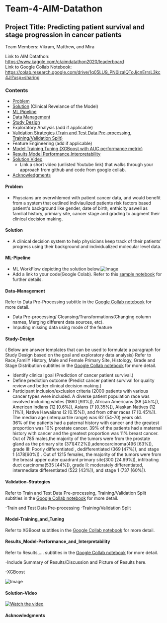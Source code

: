 # Team-4-AIM-Datathon
## Project Title: Predicting patient survival and stage progression in cancer patients

Team Members: Vikram, Matthew, and Mira

Link to AIM Datathon: https://www.kaggle.com/c/aimdatathon2020/leaderboard <br>
Link to Google Collab Notebook: https://colab.research.google.com/drive/1q05LU9_PN0izalQToJjcnErrsL3kc4Ji?usp=sharing
### Contents

* [Problem](#Problem)
* [Solution](#Solution) (Clinical Revelance of the Model)
* [ML Pipeline](#ML-Pipeline)
* [Data Management](#Data-Management)
* [Study Design](#Study-Design)
* Exploratory Analysis (add if applicable)
* [Validation Strategies (Train and Test Data Pre-processing, Training/Validation Split)](#Validation-Strategies)
* Feature Engineering (add if applicable)
* [Model Training,Tuning (XGBoost with AUC performance metric)](#Model-Training_and_Tuning)
* [Results,Model Performance,Interpretability](#Results_Model-Performance_and_Interpretability)
* [Solution Video](#Solution-Video)
  * Link a short video (unlisted Youtube link) that walks through your approach from github and code from google collab.
* [Acknowledgments](#acknowledgments)

#### Problem
- Physcians are overwhlemed with patient cancer data, and would benefit from a system that outlined indiviaulized patients risk factors based  patient's background like gender, date of birth, enthicity aswell as familial history, primiary site, cancer stage and grading to augment their clinical decision making. 

#### Solution
- A clinical decision system to help physicians keep track of their patients' progress using their background and individualized molecular level data.

#### ML-Pipeline
- ML WorkFlow depicting the solution below.![Image](https://github.com/aimsymposium/Project-sample/raw/main/MLpipeline.png)
- Add a link to your code(Google Colab). Refer to this [sample notebook](https://colab.research.google.com/drive/1q05LU9_PN0izalQToJjcnErrsL3kc4Ji?usp=sharing) for further details.
#### Data-Management
Refer to Data Pre-Processing subtitle in the [Google Collab notebook](https://colab.research.google.com/drive/1q05LU9_PN0izalQToJjcnErrsL3kc4Ji?usp=sharing) for more detail. 
- Data Pre-processing/ Cleansing/Transformations(Changing column names, Merging different data sources, etc). 
- Imputing missing data using mode of the feature
#### Study-Design
( Below are answer templates that can be used to formulate a paragraph for Study Design based on the goal and exploratory data analysis)
Refer to Race,FamilY History, Male and Female Primary Site, Histology, Grade and Stage Distribution subtitles in the [Google Collab notebook](https://colab.research.google.com/drive/1q05LU9_PN0izalQToJjcnErrsL3kc4Ji?usp=sharing) for more detail. 
-   Identify clinical goal (Prediction of cancer patient survival.)
-   Define prediction outcome (Predict cancer patient survival for quality review and better clinical decision making.)
-   Participant inclusion/exclusion criteria 
(2000 patients with various cancer types were included. A diverse patient population race was involved including whites (1860 [93%]),  African Americans (88 [4.5%]), American Indians (12 [0.6%]), Asians (7 [0.35%]),  Alaskan Natives (12 [1%]), Native Hawaiians (2 [0.15%]), and from other races (7 [0.45%]). The median age (interquartile range) was 62 (54-70) years old.  
36% of the patients had a paternal history with cancer and the greatest proportion was 10% prostate cancer. 39% of the patients had a maternal history with cancer and the greatest proportion was 11% breast cancer. 
Out of 785 males,the majority of the tumors were from the prostate gland as the primary site (371[47.2%]),adenocarcinoma(496 [63%]), grade III: Poorly differentiated , dedifferentiated (369 [47%]), and stage 1 (478[60%]) . 
Out of 1215 females, the majority of the tumors were from the breast upper outer quadrant primary site(300 [24.69%]), infiltrating duct carcinoma(535 [44%]), grade II: moderately differentiated, intermediate differentiated (522 [43%]), and stage 1 (737 [60%]).

#### Validation-Strategies 
Refer to Train and Test Data Pre-processing, Training/Validation Split subtitles in the [Google Collab notebook](https://colab.research.google.com/drive/1q05LU9_PN0izalQToJjcnErrsL3kc4Ji?usp=sharing) for more detail. 

-Train and Test Data Pre-processing
-Training/Validation Split

#### Model-Training_and_Tuning
Refer to XGBoost subtitles in the [Google Collab notebook](https://colab.research.google.com/drive/1q05LU9_PN0izalQToJjcnErrsL3kc4Ji?usp=sharing) for more detail. 

#### Results_Model-Performance_and_Interpretability
Refer to Results,.... subtitles in the [Google Collab notebook](https://colab.research.google.com/drive/1q05LU9_PN0izalQToJjcnErrsL3kc4Ji?usp=sharing) for more detail. 

-Include Summary of Results/Discussion and Picture of Results here.

-XGBoost

![Image](https://github.com/aimsymposium/Project-sample/blob/main/XGBoost.PNG)

#### Solution-Video

[![Watch the video](https://github.com/Code-and-Response/Liquid-Prep/blob/master/images/IBM-interview-video-image.png)](https://youtu.be/vOgCOoy_Bx0)


#### Acknowledgments
